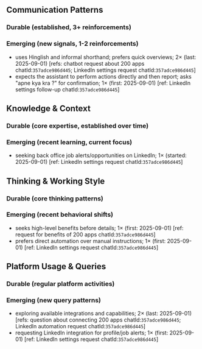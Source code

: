 ## Communication Patterns
### Durable (established, 3+ reinforcements)

### Emerging (new signals, 1-2 reinforcements)
- uses Hinglish and informal shorthand; prefers quick overviews; 2× (last: 2025-09-01) [refs: chatbot request about 200 apps chatId:`357adce986d445`; LinkedIn settings request chatId:`357adce986d445`]
- expects the assistant to perform actions directly and then report; asks "apne kya kra ?" for confirmation; 1× (first: 2025-09-01) [ref: LinkedIn settings follow-up chatId:`357adce986d445`]

## Knowledge & Context
### Durable (core expertise, established over time)

### Emerging (recent learning, current focus)
- seeking back office job alerts/opportunities on LinkedIn; 1× (started: 2025-09-01) [ref: LinkedIn settings request chatId:`357adce986d445`]

## Thinking & Working Style
### Durable (core thinking patterns)

### Emerging (recent behavioral shifts)
- seeks high-level benefits before details; 1× (first: 2025-09-01) [ref: request for benefits of 200 apps chatId:`357adce986d445`]
- prefers direct automation over manual instructions; 1× (first: 2025-09-01) [ref: LinkedIn settings request chatId:`357adce986d445`]

## Platform Usage & Queries
### Durable (regular platform activities)

### Emerging (new query patterns)
- exploring available integrations and capabilities; 2× (last: 2025-09-01) [refs: question about connecting 200 apps chatId:`357adce986d445`; LinkedIn automation request chatId:`357adce986d445`]
- requesting LinkedIn integration for profile/job alerts; 1× (first: 2025-09-01) [ref: LinkedIn settings request chatId:`357adce986d445`]